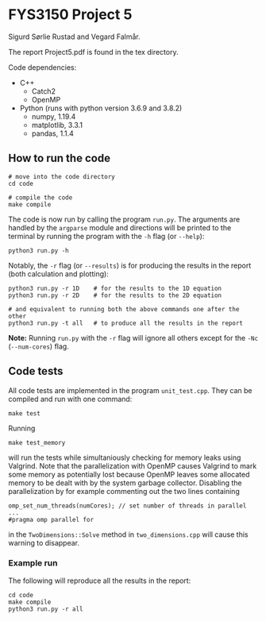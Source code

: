 # FYS3150 Project 5
Sigurd Sørlie Rustad and Vegard Falmår.

The report Project5.pdf is found in the tex directory.

Code dependencies:
- C++
    - Catch2
    - OpenMP
- Python (runs with python version 3.6.9 and 3.8.2)
    - numpy, 1.19.4
    - matplotlib, 3.3.1
    - pandas, 1.1.4

## How to run the code
```
# move into the code directory
cd code

# compile the code
make compile
```

The code is now run by calling the program `run.py`. The arguments are handled
by the `argparse` module and directions will be printed to the terminal by
running the program with the `-h` flag (or `--help`):
```
python3 run.py -h
```

Notably, the `-r` flag (or `--results`) is for producing the results in the
report (both calculation and plotting):
```
python3 run.py -r 1D    # for the results to the 1D equation
python3 run.py -r 2D    # for the results to the 2D equation

# and equivalent to running both the above commands one after the other
python3 run.py -t all   # to produce all the results in the report
```

**Note:** Running `run.py` with the `-r` flag will ignore all others except for
the `-Nc` (`--num-cores`) flag.

## Code tests
All code tests are implemented in the program `unit_test.cpp`. They can be
compiled and run with one command:
```
make test
```
Running
```
make test_memory
```
will run the tests while simultaniously checking for memory leaks using
Valgrind. Note that the parallelization with OpenMP causes Valgrind to mark
some memory as potentially lost because OpenMP leaves some allocated memory to
be dealt with by the system garbage collector. Disabling the parallelization
by for example commenting out the two lines containing
```
omp_set_num_threads(numCores); // set number of threads in parallel
...
#pragma omp parallel for
```
in the `TwoDimensions::Solve` method in `two_dimensions.cpp` will cause this
warning to disappear.

### Example run
The following will reproduce all the results in the report:
```
cd code
make compile
python3 run.py -r all
```
